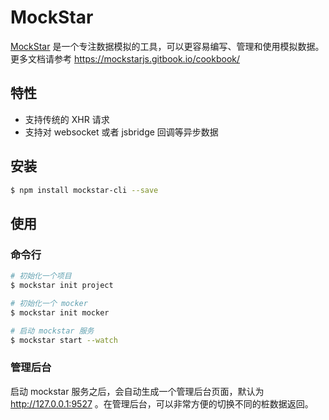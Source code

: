 # MockStar

[MockStar](https://github.com/mockstarjs/mockstar) 是一个专注数据模拟的工具，可以更容易编写、管理和使用模拟数据。更多文档请参考 https://mockstarjs.gitbook.io/cookbook/

## 特性

- 支持传统的 XHR 请求
- 支持对 websocket 或者 jsbridge 回调等异步数据

## 安装

```bash
$ npm install mockstar-cli --save
```

## 使用

### 命令行

```bash
# 初始化一个项目
$ mockstar init project

# 初始化一个 mocker
$ mockstar init mocker

# 启动 mockstar 服务
$ mockstar start --watch
```

### 管理后台

启动 mockstar 服务之后，会自动生成一个管理后台页面，默认为 http://127.0.0.1:9527 。在管理后台，可以非常方便的切换不同的桩数据返回。